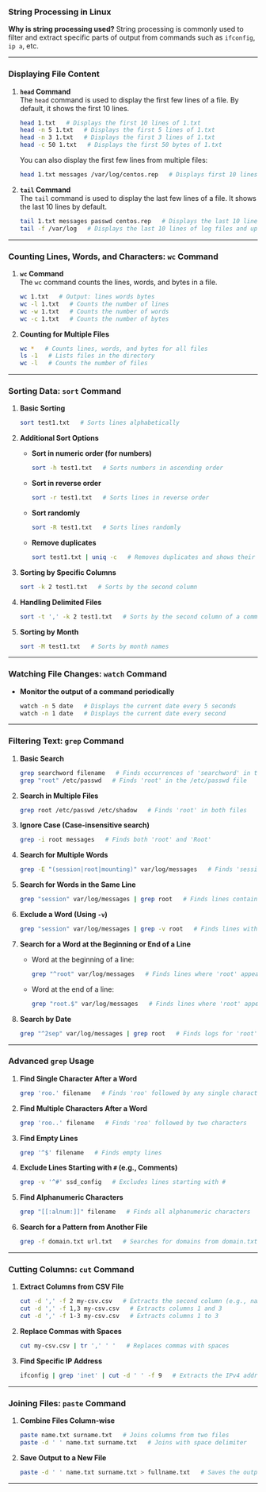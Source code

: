 ### **String Processing in Linux**

**Why is string processing used?**
String processing is commonly used to filter and extract specific parts of output from commands such as `ifconfig`, `ip a`, etc.

---

### **Displaying File Content**

1. **`head` Command**  
   The `head` command is used to display the first few lines of a file. By default, it shows the first 10 lines.
   ```bash
   head 1.txt   # Displays the first 10 lines of 1.txt
   head -n 5 1.txt   # Displays the first 5 lines of 1.txt
   head -n 3 1.txt   # Displays the first 3 lines of 1.txt
   head -c 50 1.txt   # Displays the first 50 bytes of 1.txt
   ```

   You can also display the first few lines from multiple files:
   ```bash
   head 1.txt messages /var/log/centos.rep   # Displays first 10 lines from all three files
   ```

2. **`tail` Command**  
   The `tail` command is used to display the last few lines of a file. It shows the last 10 lines by default.
   ```bash
   tail 1.txt messages passwd centos.rep   # Displays the last 10 lines of each file
   tail -f /var/log   # Displays the last 10 lines of log files and updates when new entries appear
   ```

---

### **Counting Lines, Words, and Characters: `wc` Command**

1. **`wc` Command**  
   The `wc` command counts the lines, words, and bytes in a file.
   ```bash
   wc 1.txt   # Output: lines words bytes
   wc -l 1.txt   # Counts the number of lines
   wc -w 1.txt   # Counts the number of words
   wc -c 1.txt   # Counts the number of bytes
   ```

2. **Counting for Multiple Files**
   ```bash
   wc *   # Counts lines, words, and bytes for all files
   ls -1   # Lists files in the directory
   wc -l   # Counts the number of files
   ```

---

### **Sorting Data: `sort` Command**

1. **Basic Sorting**
   ```bash
   sort test1.txt   # Sorts lines alphabetically
   ```

2. **Additional Sort Options**
   - **Sort in numeric order (for numbers)**
     ```bash
     sort -h test1.txt   # Sorts numbers in ascending order
     ```

   - **Sort in reverse order**
     ```bash
     sort -r test1.txt   # Sorts lines in reverse order
     ```

   - **Sort randomly**
     ```bash
     sort -R test1.txt   # Sorts lines randomly
     ```

   - **Remove duplicates**
     ```bash
     sort test1.txt | uniq -c   # Removes duplicates and shows their count
     ```

3. **Sorting by Specific Columns**
   ```bash
   sort -k 2 test1.txt   # Sorts by the second column
   ```

4. **Handling Delimited Files**
   ```bash
   sort -t ',' -k 2 test1.txt   # Sorts by the second column of a comma-separated file
   ```

5. **Sorting by Month**
   ```bash
   sort -M test1.txt   # Sorts by month names
   ```

---

### **Watching File Changes: `watch` Command**

- **Monitor the output of a command periodically**
  ```bash
  watch -n 5 date   # Displays the current date every 5 seconds
  watch -n 1 date   # Displays the current date every second
  ```

---

### **Filtering Text: `grep` Command**

1. **Basic Search**
   ```bash
   grep searchword filename   # Finds occurrences of 'searchword' in the file
   grep "root" /etc/passwd   # Finds 'root' in the /etc/passwd file
   ```

2. **Search in Multiple Files**
   ```bash
   grep root /etc/passwd /etc/shadow   # Finds 'root' in both files
   ```

3. **Ignore Case (Case-insensitive search)**
   ```bash
   grep -i root messages   # Finds both 'root' and 'Root'
   ```

4. **Search for Multiple Words**
   ```bash
   grep -E "(session|root|mounting)" var/log/messages   # Finds 'session', 'root', or 'mounting'
   ```

5. **Search for Words in the Same Line**
   ```bash
   grep "session" var/log/messages | grep root   # Finds lines containing both 'session' and 'root'
   ```

6. **Exclude a Word (Using `-v`)**
   ```bash
   grep "session" var/log/messages | grep -v root   # Finds lines with 'session' but not 'root'
   ```

7. **Search for a Word at the Beginning or End of a Line**
   - Word at the beginning of a line:
     ```bash
     grep "^root" var/log/messages   # Finds lines where 'root' appears at the start
     ```
   - Word at the end of a line:
     ```bash
     grep "root.$" var/log/messages   # Finds lines where 'root' appears at the end
     ```

8. **Search by Date**
   ```bash
   grep "^2sep" var/log/messages | grep root   # Finds logs for 'root' on 2nd September
   ```

---

### **Advanced `grep` Usage**

1. **Find Single Character After a Word**
   ```bash
   grep 'roo.' filename   # Finds 'roo' followed by any single character
   ```

2. **Find Multiple Characters After a Word**
   ```bash
   grep 'roo..' filename   # Finds 'roo' followed by two characters
   ```

3. **Find Empty Lines**
   ```bash
   grep '^$' filename   # Finds empty lines
   ```

4. **Exclude Lines Starting with `#` (e.g., Comments)**
   ```bash
   grep -v '^#' ssd_config   # Excludes lines starting with #
   ```

5. **Find Alphanumeric Characters**
   ```bash
   grep "[[:alnum:]]" filename   # Finds all alphanumeric characters
   ```

6. **Search for a Pattern from Another File**
   ```bash
   grep -f domain.txt url.txt   # Searches for domains from domain.txt in url.txt
   ```

---

### **Cutting Columns: `cut` Command**

1. **Extract Columns from CSV File**
   ```bash
   cut -d ',' -f 2 my-csv.csv   # Extracts the second column (e.g., names)
   cut -d ',' -f 1,3 my-csv.csv   # Extracts columns 1 and 3
   cut -d ',' -f 1-3 my-csv.csv   # Extracts columns 1 to 3
   ```

2. **Replace Commas with Spaces**
   ```bash
   cut my-csv.csv | tr ',' ' '   # Replaces commas with spaces
   ```

3. **Find Specific IP Address**
   ```bash
   ifconfig | grep 'inet' | cut -d ' ' -f 9   # Extracts the IPv4 address
   ```

---

### **Joining Files: `paste` Command**

1. **Combine Files Column-wise**
   ```bash
   paste name.txt surname.txt   # Joins columns from two files
   paste -d ' ' name.txt surname.txt   # Joins with space delimiter
   ```

2. **Save Output to a New File**
   ```bash
   paste -d ' ' name.txt surname.txt > fullname.txt   # Saves the output in fullname.txt
   ```

---

